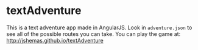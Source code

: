 textAdventure
==============

This is a text adventure app made in AngularJS. Look in ```adventure.json``` to see all of the possible routes you can take. You can play the game at: http://jshemas.github.io/textAdventure
